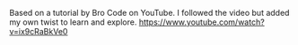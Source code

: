 Based on a tutorial by Bro Code on YouTube. I followed the video but added my own twist to learn and explore.
https://www.youtube.com/watch?v=ix9cRaBkVe0
